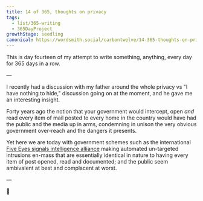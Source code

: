 ```yaml
---
title: 14 of 365, thoughts on privacy
tags: 
  - list/365-writing
  - 365DayProject
growthStage: seedling
canonical: https://wordsmith.social/carbontwelve/14-365-thoughts-on-privacy
---
```


This is day fourteen of my attempt to write something, anything, every day for 365 days in a row.

—

I recently had a discussion with my father around the whole privacy vs "I have nothing to hide," discussion going on at the moment, and he gave me an interesting insight.

Forty years ago the notion that your government would intercept, open _and_ read every item of mail posted to every home in the country would have had the public and the media up in arms, condemning in unison the very obvious government over-reach and the dangers it presents.

Yet here we are today with government schemes such as the international [Five Eyes signals intelligence alliance](https://en.wikipedia.org/wiki/Five_Eyes) making automated un-targeted intrusions en-mass that are essentially identical in nature to having every item of post opened, read and documented; and the public seem ambivalent at best and complacent at worst.

—

🌻